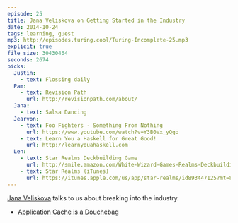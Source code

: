 ```yaml
---
episode: 25
title: Jana Veliskova on Getting Started in the Industry
date: 2014-10-24
tags: learning, guest
mp3: http://episodes.turing.cool/Turing-Incomplete-25.mp3
explicit: true
file_size: 30430464
seconds: 2674
picks:
  Justin:
    - text: Flossing daily
  Pam:
    - text: Revision Path
      url: http://revisionpath.com/about/
  Jana:
    - text: Salsa Dancing
  Jearvon:
    - text: Foo Fighters - Something From Nothing
      url: https://www.youtube.com/watch?v=Y3B0Vx_yQgo
    - text: Learn You a Haskell for Great Good!
      url: http://learnyouahaskell.com
  Len:
    - text: Star Realms Deckbuilding Game
      url: http://smile.amazon.com/White-Wizard-Games-Realms-Deckbuilding/dp/B00HRGMPIU/ref=sr_1_1?ie=UTF8&qid=1414118662&sr=8-1&keywords=star+realms
    - text: Star Realms (iTunes)
      url: https://itunes.apple.com/us/app/star-realms/id893447125?mt=8
---
```

[Jana Veliskova](https://twitter.com/jveliskova) talks to us about breaking into the industry.

* [Application Cache is a Douchebag](http://alistapart.com/article/application-cache-is-a-douchebag)

